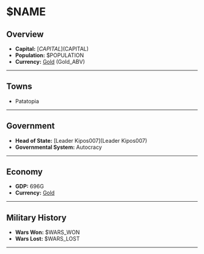 # $NAME

## Overview

- **Capital:** [$CAPITAL]($CAPITAL)
- **Population:** $POPULATION
- **Currency:** [Gold](Gold) (Gold_ABV)

---

## Towns

- Patatopia

---

## Government

- **Head of State:** [Leader Kipos007](Leader Kipos007)
- **Governmental System:** Autocracy

---

## Economy

- **GDP:** 696G
- **Currency:** [Gold](Gold)

---

## Military History

- **Wars Won:** $WARS_WON
- **Wars Lost:** $WARS_LOST

---

